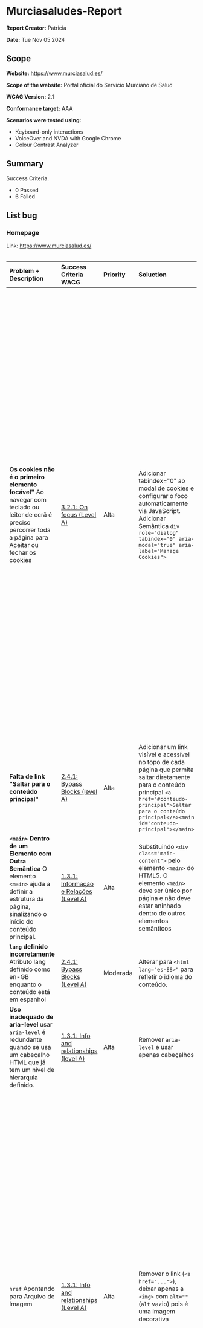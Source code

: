 # Murciasaludes-Report

**Report Creator:** Patricia

**Date:** Tue Nov 05 2024

## Scope

**Website:** https://www.murciasalud.es/

**Scope of the website:** Portal oficial do Servicio Murciano de Salud

**WCAG Version:** 2.1

**Conformance target:** AAA

**Scenarios were tested using:**
- Keyboard-only interactions
- VoiceOver and NVDA with Google Chrome
- Colour Contrast Analyzer

## Summary

Success Criteria.
- 0 Passed
- 6 Failed

## List bug  

### Homepage
Link: https://www.murciasalud.es/
<br>
<br>

| Problem + Description | Success Criteria WACG | Priority | Soluction | Observation |
| :---         | :---           | :---          | :---         | :---         | 
| **Os cookies não é o primeiro elemento focável"** Ao navegar com teclado ou leitor de ecrã é preciso percorrer toda a página para Aceitar ou fechar os cookies | [3.2.1: On focus (Level A)](https://www.w3.org/WAI/WCAG21/Understanding/bypass-blocks) | Alta | Adicionar tabindex="0" ao modal de cookies e configurar o foco automaticamente via JavaScript. Adicionar Semântica `div role="dialog" tabindex="0" aria-modal="true" aria-label="Manage Cookies">`| <img width="1196" alt="Modal de cookies" src="https://github.com/user-attachments/assets/5bb6ac13-c890-4459-8dba-c06998cd4611"> |
| **Falta de link "Saltar para o conteúdo principal"**  | [2.4.1: Bypass Blocks (level A)](https://www.w3.org/WAI/WCAG21/Understanding/bypass-blocks) | Alta | Adicionar um link visível e acessível no topo de cada página que permita saltar diretamente para o conteúdo principal `<a href="#conteudo-principal">Saltar para o conteúdo principal</a><main id="conteudo-principal"></main>`| |
| **`<main>` Dentro de um Elemento com Outra Semântica** O elemento `<main>` ajuda a definir a estrutura da página, sinalizando o início do conteúdo principal. | [ 1.3.1: Informação e Relações (Level A)](https://www.w3.org/WAI/WCAG21/Understanding/info-and-relationships.html) | Alta | Substituindo `<div class="main-content">` pelo elemento `<main>` do HTML5. O elemento `<main>` deve ser único por página e não deve estar aninhado dentro de outros elementos semânticos | |
| **`lang` definido incorretamente** Atributo lang definido como en-GB enquanto o conteúdo está em espanhol | [2.4.1: Bypass Blocks (Level A)](https://www.w3.org/WAI/WCAG21/Understanding/bypass-blocks) | Moderada | Alterar para `<html lang="es-ES>"` para refletir o idioma do conteúdo. | |
| **Uso inadequado de aria-level** usar `aria-level` é redundante quando se usa um cabeçalho HTML que já tem um nível de hierarquia definido.| [1.3.1: Info and relationships (level A)](https://www.w3.org/WAI/WCAG21/Understanding/info-and-relationships.html) | Alta | Remover `aria-level` e usar apenas cabeçalhos | ![Captura de ecrã 2024-11-06, às 16 22 50](https://github.com/user-attachments/assets/1b4abf05-1a0f-4c88-8d4e-2cf63221db34) |
| `href` Apontando para Arquivo de Imagem    | [1.3.1: Info and relationships (Level A)](https://www.w3.org/WAI/WCAG21/Understanding/info-and-relationships.html) | Alta  | Remover o link (`<a href="...">`), deixar apenas a `<img>` com `alt=""` (`alt` vazio) pois é uma imagem decorativa | <img width="1086" alt="Captura de ecrã 2024-11-06, às 01 55 07" src="https://github.com/user-attachments/assets/952bbb55-090a-41c3-a451-7eab9e039e84"> |
| **Card com múltiplos links (um na imagem e outro no texto "leer más")** Navegação inconsistente: ao navegar por links, há 2 links diferentes que levam ao mesmo destino. | [1.3.1: Info and relationships (A)](https://www.w3.org/WAI/WCAG21/Understanding/info-and-relationships.html) | Alta | O card deve ter apenas um único link que cubra toda a área clicável  [Exemplo construção](https://www.w3schools.com/bootstrap4/tryit.asp?filename=trybs_card_link&stacked=h)| <img width="1209" alt="Navegação por links com links duplicados" src="https://github.com/user-attachments/assets/a3049fff-9a98-4c05-b6f1-a13cf5cc528d"> |
| **Cabeçalhos escondidos, apenas disponíveis para leitores de ecrã.**  | [2.4.6: Cabeçalhos e Rótulos (Level AA)](https://www.w3.org/WAI/WCAG21/Understanding/headings-and-labels.html) | Moderada | A hierarquia e a organização do conteúdo deveriam ser compreensíveis tanto visualmente quanto para quem usa leitores de ecrã. | <img width="1143" alt="Leitor de ecrã titulos escondidos" src="https://github.com/user-attachments/assets/c5f91290-1608-4b68-850c-1e6916a4ed9c"> |
| **As hiperligações só se diferenciam do texto normal pela cor** Utilizadores com dificuldade de visão (daltonicos) podem não perceber a mudança de cor ou achar que os links não estão suficientemente destacados  | [1.4.1: Use of Color  (Level A)](https://www.w3.org/WAI/WCAG21/Understanding/use-of-color) | Alta () | Usar o sublinhado para links no meio do texto `<a href=".." class="anchor" > .agora-anchor-text-primary>...</a>` `text-decoration-line:underline; text-decoartion-style:solid; text-decoration-thickness:.094rem; text-decoration-color:#4772d8; text-underline-offset: .388rem;`| <img width="1302" alt="Captura de ecrã 2024-11-06, às 02 09 28" src="https://github.com/user-attachments/assets/dc2b0438-03d6-4995-a11f-433b9e056723">|

<br>
<br>

### Contacto
Link: https://www.murciasalud.es/en/web/cuidar-y-paliar/contacto
<br>
<br>

| Problem + Description | Success Criteria | Priority | Soluction | Observation |
| :---         | :---           | :---          | :---         | :---         | 
| **Falta required**  | [1.3.1: Info and Relationships  (Level A)](https://www.w3.org/WAI/WCAG21/Understanding/info-and-relationships.html) | Alta | Adicionar required ao campo de input `<input class="ddm-field-text form-control" name="NombreYApellidos" type="text" required id="formInput_0">`| |
| **A associação entre o input e label deveria ser feita de forma semântica**  | [1.3.1: Info and Relationships  (Level A)](https://www.w3.org/WAI/WCAG21/Understanding/info-and-relationships.html) | Alta | O uso de `aria-describedby` é útil para associar mensagens de erro ou informações extras ao campo, mas a associação entre o input e o label deve ser feita com o uso de for no `<label>` e id no `<input>`.| |
<br>
<br>


